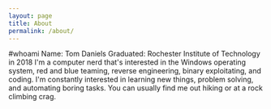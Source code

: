 ```yaml
---
layout: page
title: About
permalink: /about/
---
```

#whoami
Name: Tom Daniels
Graduated: Rochester Institute of Technology in 2018
I'm a computer nerd that's interested in the Windows operating system, red and blue teaming, reverse engineering, binary exploitating, and coding. I'm constantly interested in learning new things, problem solving, and automating boring tasks. You can usually find me out hiking or at a rock climbing crag.
